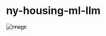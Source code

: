 # ny-housing-ml-llm


![image](https://github.com/user-attachments/assets/36829338-e211-403b-a630-21274e601813)

